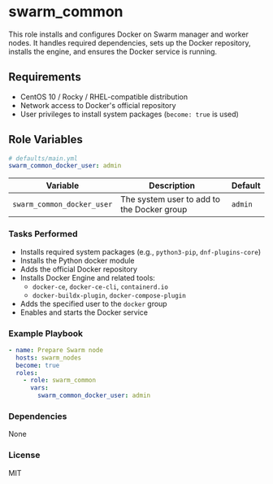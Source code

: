 # swarm_common

This role installs and configures Docker on Swarm manager and worker nodes. It handles required dependencies, sets up the Docker repository, installs the engine, and ensures the Docker service is running.

## Requirements

- CentOS 10 / Rocky / RHEL-compatible distribution
- Network access to Docker's official repository
- User privileges to install system packages (`become: true` is used)

## Role Variables

```yaml
# defaults/main.yml
swarm_common_docker_user: admin
```

| Variable | Description | Default |
|---------|-------------|---------|
| `swarm_common_docker_user` | The system user to add to the Docker group	| `admin` |

### Tasks Performed
- Installs required system packages (e.g., `python3-pip`, `dnf-plugins-core`)
- Installs the Python docker module
- Adds the official Docker repository
- Installs Docker Engine and related tools:
  - `docker-ce`, `docker-ce-cli`, `containerd.io`
  - `docker-buildx-plugin`, `docker-compose-plugin`
- Adds the specified user to the `docker` group
- Enables and starts the Docker service

### Example Playbook

```yaml
- name: Prepare Swarm node
  hosts: swarm_nodes
  become: true
  roles:
    - role: swarm_common
      vars:
        swarm_common_docker_user: admin
```

### Dependencies
None

### License
MIT

